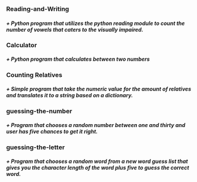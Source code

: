 ### Reading-and-Writing
##### + Python program that utilizes the python reading module to count the number of vowels that caters to the visually impaired.
### Calculator 
##### + Python program that calculates between two numbers
### Counting Relatives
##### + Simple program that take the numeric value for the amount of relatives and translates it to a string based on a dictionary.
### guessing-the-number
##### + Program that chooses a random number between one and thirty and user has five chances to get it right.
### guessing-the-letter
##### + Program that chooses a random word from a new word guess list that gives you the character length of the word plus five to guess the correct word. 
